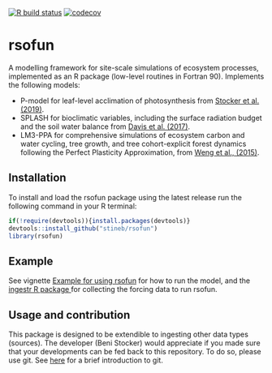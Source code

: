 [![R build status](https://github.com/bluegreen-labs/rsofun/workflows/R-CMD-check/badge.svg)](https://github.com/bluegreen-labs/rsofun/actions)
[![codecov](https://codecov.io/gh/bluegreen-labs/rsofun/branch/master/graph/badge.svg?token=5RJtJmDVV7)](https://codecov.io/gh/bluegreen-labs/rsofun)

# rsofun

A modelling framework for site-scale simulations of ecosystem processes, implemented as an R package (low-level routines in Fortran 90). Implements the following models:

- P-model for leaf-level acclimation of photosynthesis from [Stocker et al. (2019)](https://www.geosci-model-dev-discuss.net/gmd-2019-200/).
- SPLASH for bioclimatic variables, including the surface radiation budget and the soil water balance from [Davis et al. (2017)](https://doi.org/10.5194/gmd-10-689-2017).
- LM3-PPA for comprehensive simulations of ecosystem carbon and water cycling, tree growth, and tree cohort-explicit forest dynamics following the Perfect Plasticity Approximation, from [Weng et al., (2015)](https://doi.org/10.5194/bg-12-2655-2015).

## Installation

To install and load the rsofun package using the latest release run the following command in your R terminal: 
```r
if(!require(devtools)){install.packages(devtools)}
devtools::install_github("stineb/rsofun")
library(rsofun)
```
## Example

See vignette [Example for using rsofun](./articles/example.html) for how to run the model, and the [ingestr R package ](https://stineb.github.io/ingestr/) for collecting the forcing data to run rsofun.

## Usage and contribution

This package is designed to be extendible to ingesting other data types (sources). The developer (Beni Stocker) would appreciate if you made sure that your developments can be fed back to this repository. To do so, please use git. See [here](http://rogerdudler.github.io/git-guide/) for a brief introduction to git. 
